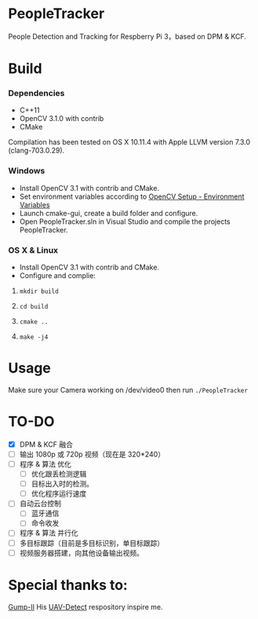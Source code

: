# PeopleTracker

People Detection and Tracking for Respberry Pi 3，based on DPM &amp; KCF. 
# Build
### Dependencies
* C++11
* OpenCV 3.1.0 with contrib
* CMake

Compilation has been tested on OS X 10.11.4 with Apple LLVM version 7.3.0 (clang-703.0.29).

### Windows
* Install OpenCV 3.1 with contrib and CMake.
* Set environment variables according to [OpenCV Setup - Environment Variables](http://docs.opencv.org/doc/tutorials/introduction/windows_install/windows_install.html#windowssetpathandenviromentvariable)
* Launch cmake-gui, create a build folder and configure.
* Open PeopleTracker.sln in Visual Studio and compile the projects PeopleTracker.

### OS X & Linux
* Install OpenCV 3.1 with contrib and CMake.
* Configure and complie:
	
 1) ``` mkdir build ```
	
 2) ``` cd build ```
	
 3) ``` cmake .. ```
	
 4) ``` make -j4 ```

# Usage
Make sure your Camera working on /dev/video0 
then run `./PeopleTracker`

TO-DO
=============
- [x] DPM & KCF 融合 
- [ ] 输出 1080p 或 720p 视频（现在是 320*240）
- [ ] 程序 & 算法 优化
  - [ ] 优化跟丢检测逻辑
  - [ ] 目标出入时的检测。
  - [ ] 优化程序运行速度
- [ ] 自动云台控制
  - [ ] 蓝牙通信
  - [ ] 命令收发
- [ ] 程序 & 算法 并行化
- [ ] 多目标跟踪（目前是多目标识别，单目标跟踪）
- [ ] 视频服务器搭建，向其他设备输出视频。

# Special thanks to:
[Gump-II](https://github.com/Gump-II) His [UAV-Detect](https://github.com/Gump-II/UAV-Detect) respository inspire me.